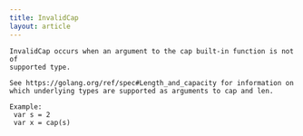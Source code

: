 ```yaml
---
title: InvalidCap
layout: article
---
```

<!-- Copyright 2023 The Go Authors. All rights reserved.
     Use of this source code is governed by a BSD-style
     license that can be found in the LICENSE file. -->

<!-- Code generated by generrordocs.go; DO NOT EDIT. -->

```
InvalidCap occurs when an argument to the cap built-in function is not of
supported type.

See https://golang.org/ref/spec#Length_and_capacity for information on
which underlying types are supported as arguments to cap and len.

Example:
 var s = 2
 var x = cap(s)
```

